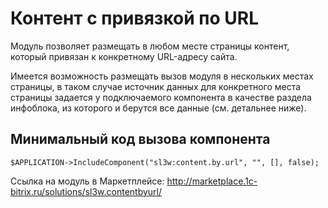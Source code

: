 # Контент с привязкой по URL

Модуль позволяет размещать в любом месте страницы контент, который привязан к конкретному URL-адресу сайта.

Имеется возможность размещать вызов модуля в нескольких местах страницы, в таком случае источник данных для конкретного места страницы задается у подключаемого компонента в качестве раздела инфоблока, из которого и берутся все данные (см. детальнее ниже).


## Минимальный код вызова компонента
```
$APPLICATION->IncludeComponent("sl3w:content.by.url", "", [], false);
```


Ссылка на модуль в Маркетплейсе: http://marketplace.1c-bitrix.ru/solutions/sl3w.contentbyurl/

